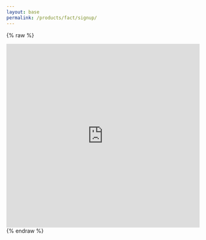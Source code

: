 ```yaml
---
layout: base
permalink: /products/fact/signup/
---
```


{% raw %}
<div class="embed-responsive embed-responsive-16by9">
<iframe width="640px" height= "480px" src= "https://forms.office.com/Pages/ResponsePage.aspx?id=b45HsVFWmE6AfcdphfmiHaDFEQ6HNYlGoT1vFyCtHrxUNU5MTDQ4SU5TQkdIMVBBQjlDTk5TTTVWSS4u&embed=true" frameborder= "0" marginwidth= "0" marginheight= "0" style= "border: none; max-width:100%; max-height:100vh" allowfullscreen webkitallowfullscreen mozallowfullscreen msallowfullscreen> </iframe>
</div>
{% endraw %}
